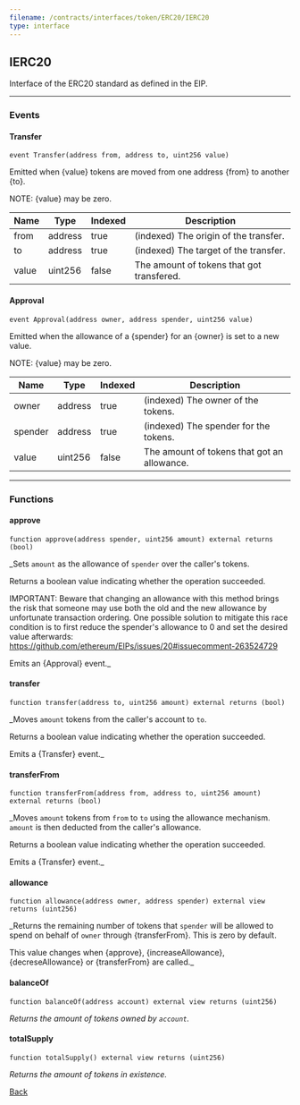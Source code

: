```yaml
---
filename: /contracts/interfaces/token/ERC20/IERC20
type: interface
---
```


## IERC20

Interface of the ERC20 standard as defined in the EIP.

***

### Events

#### Transfer

```solidity
event Transfer(address from, address to, uint256 value)
```

Emitted when {value} tokens are moved from one address {from} to another {to}.

NOTE: {value} may be zero.

| Name | Type | Indexed | Description |
| ---- | ---- | ------- | ----------- |
| from | address | true | (indexed) The origin of the transfer. |
| to | address | true | (indexed) The target of the transfer. |
| value | uint256 | false | The amount of tokens that got transfered. |

#### Approval

```solidity
event Approval(address owner, address spender, uint256 value)
```

Emitted when the allowance of a {spender} for an {owner} is set to a new value.

NOTE: {value} may be zero.

| Name | Type | Indexed | Description |
| ---- | ---- | ------- | ----------- |
| owner | address | true | (indexed) The owner of the tokens. |
| spender | address | true | (indexed) The spender for the tokens. |
| value | uint256 | false | The amount of tokens that got an allowance. |

***

### Functions

#### approve

```solidity
function approve(address spender, uint256 amount) external returns (bool)
```

_Sets `amount` as the allowance of `spender` over the caller's tokens.

Returns a boolean value indicating whether the operation succeeded.

IMPORTANT: Beware that changing an allowance with this method brings the risk
that someone may use both the old and the new allowance by unfortunate
transaction ordering. One possible solution to mitigate this race
condition is to first reduce the spender's allowance to 0 and set the
desired value afterwards:
https://github.com/ethereum/EIPs/issues/20#issuecomment-263524729

Emits an {Approval} event._

#### transfer

```solidity
function transfer(address to, uint256 amount) external returns (bool)
```

_Moves `amount` tokens from the caller's account to `to`.

Returns a boolean value indicating whether the operation succeeded.

Emits a {Transfer} event._

#### transferFrom

```solidity
function transferFrom(address from, address to, uint256 amount) external returns (bool)
```

_Moves `amount` tokens from `from` to `to` using the allowance mechanism.
`amount` is then deducted from the caller's allowance.

Returns a boolean value indicating whether the operation succeeded.

Emits a {Transfer} event._

#### allowance

```solidity
function allowance(address owner, address spender) external view returns (uint256)
```

_Returns the remaining number of tokens that `spender` will be allowed to spend on behalf of `owner` through {transferFrom}.
This is zero by default.

This value changes when {approve}, {increaseAllowance}, {decreseAllowance} or {transferFrom} are called._

#### balanceOf

```solidity
function balanceOf(address account) external view returns (uint256)
```

_Returns the amount of tokens owned by `account`._

#### totalSupply

```solidity
function totalSupply() external view returns (uint256)
```

_Returns the amount of tokens in existence._

[Back](/index)